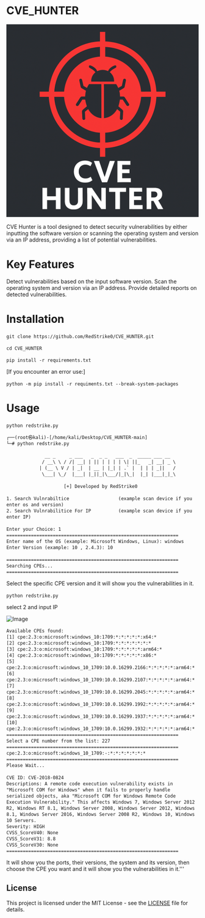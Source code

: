 # CVE_HUNTER


![](cve.png)


CVE Hunter is a tool designed to detect security vulnerabilities by either inputting the software version or scanning the operating system and version via an IP address, providing a list of potential vulnerabilities.

# Key Features
Detect vulnerabilities based on the input software version.
Scan the operating system and version via an IP address.
Provide detailed reports on detected vulnerabilities.

# Installation
`git clone https://github.com/RedStrike0/CVE_HUNTER.git`                                                                                                                                                                                                    


`cd CVE_HUNTER`  



`pip install -r requirements.txt`

[If you encounter an error use:]

`python -m pip install -r requiments.txt --break-system-packages`

                                                                                          



# Usage
`python redstrike.py`



```
┌──(root㉿kali)-[/home/kali/Desktop/CVE_HUNTER-main]
└─# python redstrike.py

              __ _     _ ___   _  _ _   ___  _  _____ ___ __
             / __\ \ / /| __| | || | | | | \| ||_   _| __| _ \  
            | (__ \ V / | _|  | __ | |_| | .` |  | | | _||   /  
             \___| \_/  |___| |_||_|\___/|_|\_|  |_| |___|_|_\        
                                           
                     [+] Developed by RedStrike0                      

1. Search Vulnrabiltice                  (example scan device if you enter os and version)
2. Search Vulnrabilitice For IP          (example scan device if you enter IP)                           
                                                                                                         
Enter your Choice: 1                                                                 
===============================================================                      
Enter name of the OS (example: Microsoft Windows, Linux): windows                    
Enter Version (example: 10 , 2.4.3): 10                                              
                                                           
===============================================================                      
Searching CPEs...                                                                    
===============================================================     
```


Select the specific CPE version and it will show you the vulnerabilities in it.


`python redstrike.py`


select 2 and input IP 








![Image](https://github.com/user-attachments/assets/9f429a93-4511-4ae4-b366-36e44d4c9935)













```
Available CPEs found:
[1] cpe:2.3:o:microsoft:windows_10:1709:*:*:*:*:*:x64:*
[2] cpe:2.3:o:microsoft:windows_10:1709:*:*:*:*:*:*:*
[3] cpe:2.3:o:microsoft:windows_10:1709:*:*:*:*:*:arm64:*
[4] cpe:2.3:o:microsoft:windows_10:1709:*:*:*:*:*:x86:*
[5] cpe:2.3:o:microsoft:windows_10_1709:10.0.16299.2166:*:*:*:*:*:arm64:*
[6] cpe:2.3:o:microsoft:windows_10_1709:10.0.16299.2107:*:*:*:*:*:arm64:*
[7] cpe:2.3:o:microsoft:windows_10_1709:10.0.16299.2045:*:*:*:*:*:arm64:*
[8] cpe:2.3:o:microsoft:windows_10_1709:10.0.16299.1992:*:*:*:*:*:arm64:*
[9] cpe:2.3:o:microsoft:windows_10_1709:10.0.16299.1937:*:*:*:*:*:arm64:*
[10] cpe:2.3:o:microsoft:windows_10_1709:10.0.16299.1932:*:*:*:*:*:arm64:*
===============================================================
Select a CPE number from the list: 227
===============================================================
cpe:2.3:o:microsoft:windows_10_1709:-:*:*:*:*:*:*:*
===============================================================
Please Wait...

CVE ID: CVE-2018-0824
Descriptions: A remote code execution vulnerability exists in "Microsoft COM for Windows" when it fails to properly handle serialized objects, aka "Microsoft COM for Windows Remote Code Execution Vulnerability." This affects Windows 7, Windows Server 2012 R2, Windows RT 8.1, Windows Server 2008, Windows Server 2012, Windows 8.1, Windows Server 2016, Windows Server 2008 R2, Windows 10, Windows 10 Servers.
Severity: HIGH
CVSS_ScoreV40: None
CVSS_ScoreV31: 8.8
CVSS_ScoreV30: None
===============================================================
```


It will show you the ports, their versions, the system and its version, then choose the CPE you want and it will show you the vulnerabilities in it.'''


## License
This project is licensed under the MIT License - see the [LICENSE](LICENSE) file for details.
